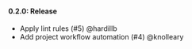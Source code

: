 #### 0.2.0: Release

 - Apply lint rules (#5) @hardillb
 - Add project workflow automation (#4) @knolleary
